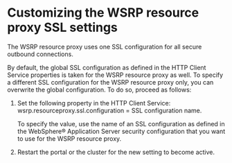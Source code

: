 # Customizing the WSRP resource proxy SSL settings

The WSRP resource proxy uses one SSL configuration for all secure outbound connections.

By default, the global SSL configuration as defined in the HTTP Client Service properties is taken for the WSRP resource proxy as well. To specify a different SSL configuration for the WSRP resource proxy only, you can overwrite the global configuration. To do so, proceed as follows:

1.  Set the following property in the HTTP Client Service: wsrp.resourceproxy.ssl.configuration = SSL configuration name.

    To specify the value, use the name of an SSL configuration as defined in the WebSphere® Application Server security configuration that you want to use for the WSRP resource proxy.

2.  Restart the portal or the cluster for the new setting to become active.



